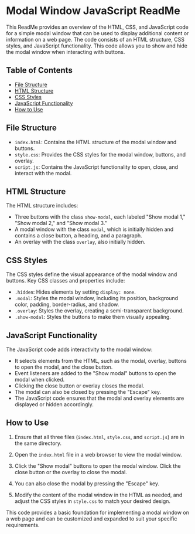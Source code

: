 # Modal Window JavaScript ReadMe

This ReadMe provides an overview of the HTML, CSS, and JavaScript code for a simple modal window that can be used to display additional content or information on a web page. The code consists of an HTML structure, CSS styles, and JavaScript functionality. This code allows you to show and hide the modal window when interacting with buttons.

## Table of Contents

- [File Structure](#file-structure)
- [HTML Structure](#html-structure)
- [CSS Styles](#css-styles)
- [JavaScript Functionality](#javascript-functionality)
- [How to Use](#how-to-use)

## File Structure

- `index.html`: Contains the HTML structure of the modal window and buttons.
- `style.css`: Provides the CSS styles for the modal window, buttons, and overlay.
- `script.js`: Contains the JavaScript functionality to open, close, and interact with the modal.

## HTML Structure

The HTML structure includes:

- Three buttons with the class `show-modal`, each labeled "Show modal 1," "Show modal 2," and "Show modal 3."
- A modal window with the class `modal`, which is initially hidden and contains a close button, a heading, and a paragraph.
- An overlay with the class `overlay`, also initially hidden.

## CSS Styles

The CSS styles define the visual appearance of the modal window and buttons. Key CSS classes and properties include:

- `.hidden`: Hides elements by setting `display: none`.
- `.modal`: Styles the modal window, including its position, background color, padding, border-radius, and shadow.
- `.overlay`: Styles the overlay, creating a semi-transparent background.
- `.show-modal`: Styles the buttons to make them visually appealing.

## JavaScript Functionality

The JavaScript code adds interactivity to the modal window:

- It selects elements from the HTML, such as the modal, overlay, buttons to open the modal, and the close button.
- Event listeners are added to the "Show modal" buttons to open the modal when clicked.
- Clicking the close button or overlay closes the modal.
- The modal can also be closed by pressing the "Escape" key.
- The JavaScript code ensures that the modal and overlay elements are displayed or hidden accordingly.

## How to Use

1. Ensure that all three files (`index.html`, `style.css`, and `script.js`) are in the same directory.

2. Open the `index.html` file in a web browser to view the modal window.

3. Click the "Show modal" buttons to open the modal window. Click the close button or the overlay to close the modal.

4. You can also close the modal by pressing the "Escape" key.

5. Modify the content of the modal window in the HTML as needed, and adjust the CSS styles in `style.css` to match your desired design.

This code provides a basic foundation for implementing a modal window on a web page and can be customized and expanded to suit your specific requirements.
